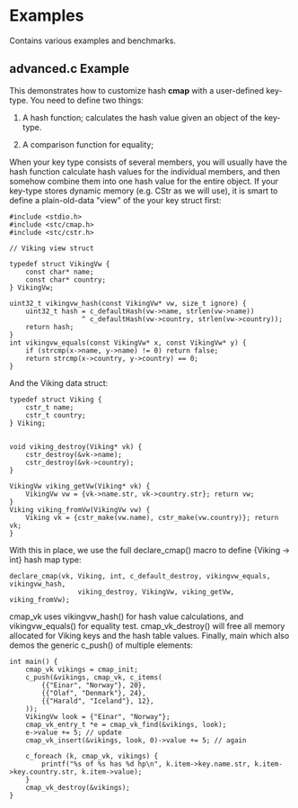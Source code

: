 Examples
========
Contains various examples and benchmarks.


advanced.c Example
------------------

This demonstrates how to customize hash **cmap** with a user-defined key-type. You need to define two things:

1. A hash function; calculates the hash value given an object of the key-type.

2. A comparison function for equality; 

When your key type consists of several members, you will usually have the hash function calculate hash values for the individual members, and then somehow combine them into one hash value for the entire object.
If your key-type stores dynamic memory (e.g. CStr as we will use), it is smart to define a plain-old-data "view" of the your key struct first:
```
#include <stdio.h>
#include <stc/cmap.h>
#include <stc/cstr.h>

// Viking view struct

typedef struct VikingVw {
    const char* name;
    const char* country;
} VikingVw;

uint32_t vikingvw_hash(const VikingVw* vw, size_t ignore) {
    uint32_t hash = c_defaultHash(vw->name, strlen(vw->name))
                  ^ c_defaultHash(vw->country, strlen(vw->country));
    return hash;
}
int vikingvw_equals(const VikingVw* x, const VikingVw* y) {
    if (strcmp(x->name, y->name) != 0) return false;
    return strcmp(x->country, y->country) == 0;
}
```
And the Viking data struct:
```
typedef struct Viking {
    cstr_t name;
    cstr_t country;
} Viking;


void viking_destroy(Viking* vk) {
    cstr_destroy(&vk->name);
    cstr_destroy(&vk->country);
}

VikingVw viking_getVw(Viking* vk) {
    VikingVw vw = {vk->name.str, vk->country.str}; return vw;
}
Viking viking_fromVw(VikingVw vw) {
    Viking vk = {cstr_make(vw.name), cstr_make(vw.country)}; return vk;
}
```
With this in place, we use the full declare_cmap() macro to define {Viking -> int} hash map type:
```
declare_cmap(vk, Viking, int, c_default_destroy, vikingvw_equals, vikingvw_hash, 
                 viking_destroy, VikingVw, viking_getVw, viking_fromVw);
```
cmap_vk uses vikingvw_hash() for hash value calculations, and vikingvw_equals() for equality test. cmap_vk_destroy() will free all memory allocated for Viking keys and the hash table values.
Finally, main which also demos the generic c_push() of multiple elements:
```
int main() {
    cmap_vk vikings = cmap_init;
    c_push(&vikings, cmap_vk, c_items(
        {{"Einar", "Norway"}, 20},
        {{"Olaf", "Denmark"}, 24},
        {{"Harald", "Iceland"}, 12},
    ));
    VikingVw look = {"Einar", "Norway"};
    cmap_vk_entry_t *e = cmap_vk_find(&vikings, look);
    e->value += 5; // update 
    cmap_vk_insert(&vikings, look, 0)->value += 5; // again

    c_foreach (k, cmap_vk, vikings) {
        printf("%s of %s has %d hp\n", k.item->key.name.str, k.item->key.country.str, k.item->value);
    }
    cmap_vk_destroy(&vikings);
}
```

